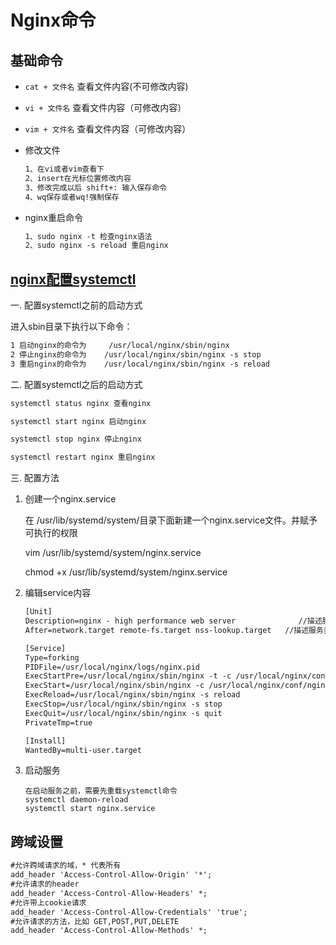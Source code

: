 # Nginx命令

## 基础命令

- `cat + 文件名` 查看文件内容(不可修改内容)

- `vi + 文件名` 查看文件内容（可修改内容）

- `vim + 文件名` 查看文件内容（可修改内容）

- 修改文件

  ```tex
  1、在vi或者vim查看下
  2、insert在光标位置修改内容
  3、修改完成以后 shift+: 输入保存命令
  4、wq保存或者wq!强制保存
  ```

- nginx重启命令

  ```tex
  1、sudo nginx -t 检查nginx语法
  2、sudo nginx -s reload 重启nginx
  ```

## [nginx配置systemctl](https://www.cnblogs.com/wang-yaz/p/11350013.html)

一. 配置systemctl之前的启动方式

进入sbin目录下执行以下命令：

```tex
1 启动nginx的命令为     /usr/local/nginx/sbin/nginx 
2 停止nginx的命令为    /usr/local/nginx/sbin/nginx -s stop
3 重启nginx的命令为    /usr/local/nginx/sbin/nginx -s reload
```

二. 配置systemctl之后的启动方式

```tex
systemctl status nginx 查看nginx

systemctl start nginx 启动nginx

systemctl stop nginx 停止nginx

systemctl restart nginx 重启nginx
```

三. 配置方法

1.  创建一个nginx.service

    在 /usr/lib/systemd/system/目录下面新建一个nginx.service文件。并赋予可执行的权限

    vim /usr/lib/systemd/system/nginx.service

    chmod +x /usr/lib/systemd/system/nginx.service

2. 编辑service内容

   ```tex
   [Unit]                                                                                      //对服务的说明
   Description=nginx - high performance web server              //描述服务
   After=network.target remote-fs.target nss-lookup.target   //描述服务类别
   
   [Service]                                                                                 //服务的一些具体运行参数的设置
   Type=forking                                                                         //后台运行的形式
   PIDFile=/usr/local/nginx/logs/nginx.pid                               //PID文件的路径
   ExecStartPre=/usr/local/nginx/sbin/nginx -t -c /usr/local/nginx/conf/nginx.conf   //启动准备
   ExecStart=/usr/local/nginx/sbin/nginx -c /usr/local/nginx/conf/nginx.conf           //启动命令
   ExecReload=/usr/local/nginx/sbin/nginx -s reload                                                 //重启命令
   ExecStop=/usr/local/nginx/sbin/nginx -s stop                                                       //停止命令
   ExecQuit=/usr/local/nginx/sbin/nginx -s quit                                                        //快速停止
   PrivateTmp=true                                                                  //给服务分配临时空间
   
   [Install]
   WantedBy=multi-user.target                                               //服务用户的模式
   ```

3. 启动服务

   ```
   在启动服务之前，需要先重载systemctl命令
   systemctl daemon-reload
   systemctl start nginx.service
   ```

## 跨域设置

```tex
#允许跨域请求的域，* 代表所有
add_header 'Access-Control-Allow-Origin' '*';
#允许请求的header
add_header 'Access-Control-Allow-Headers' *;
#允许带上cookie请求
add_header 'Access-Control-Allow-Credentials' 'true';
#允许请求的方法，比如 GET,POST,PUT,DELETE
add_header 'Access-Control-Allow-Methods' *;
```


